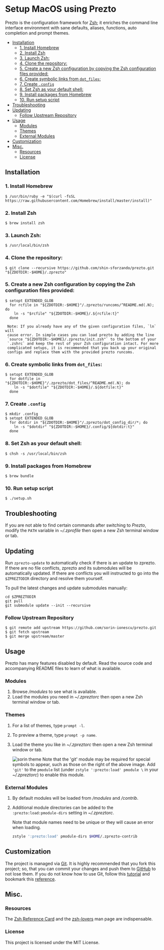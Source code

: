 # Setup MacOS using Prezto

Prezto is the configuration framework for [Zsh][1]; it enriches the command line interface environment with sane defaults, aliases, functions, auto completion and prompt themes.

- [Installation](#installation)
  - [1. Install Homebrew](#1-install-homebrew)
  - [2. Install Zsh](#2-install-zsh)
  - [3. Launch Zsh:](#3-launch-zsh)
  - [4. Clone the repository:](#4-clone-the-repository)
  - [5. Create a new Zsh configuration by copying the Zsh configuration files provided:](#5-create-a-new-zsh-configuration-by-copying-the-zsh-configuration-files-provided)
  - [6. Create symbolic links from `dot_files`:](#6-create-symbolic-links-from-dot_files)
  - [7. Create `.config`](#7-create-config)
  - [8. Set Zsh as your default shell:](#8-set-zsh-as-your-default-shell)
  - [9.  Install packages from Homebrew](#9-install-packages-from-homebrew)
  - [10. Run setup script](#10-run-setup-script)
- [Troubleshooting](#troubleshooting)
- [Updating](#updating)
  - [Follow Upstream Repository](#follow-upstream-repository)
- [Usage](#usage)
  - [Modules](#modules)
  - [Themes](#themes)
  - [External Modules](#external-modules)
- [Customization](#customization)
- [Misc.](#misc)
  - [Resources](#resources)
  - [License](#license)

## Installation

### 1. Install Homebrew

```console
$ /usr/bin/ruby -e "$(curl -fsSL https://raw.githubusercontent.com/Homebrew/install/master/install)"
```

### 2. Install Zsh

```console
$ brew install zsh
```

### 3. Launch Zsh:

```console
$ /usr/local/bin/zsh
```

### 4. Clone the repository:

```console
$ git clone --recursive https://github.com/shin-sforzando/prezto.git "${ZDOTDIR:-$HOME}/.zprezto"
```

### 5. Create a new Zsh configuration by copying the Zsh configuration files provided:

```console
$ setopt EXTENDED_GLOB
  for rcfile in "${ZDOTDIR:-$HOME}"/.zprezto/runcoms/^README.md(.N); do
    ln -s "$rcfile" "${ZDOTDIR:-$HOME}/.${rcfile:t}"
  done
```

     Note: If you already have any of the given configuration files, `ln` will
     cause error. In simple cases you can load prezto by adding the line
     `source "${ZDOTDIR:-$HOME}/.zprezto/init.zsh"` to the bottom of your
     `.zshrc` and keep the rest of your Zsh configuration intact. For more
     complicated setups, it is recommended that you back up your original
     configs and replace them with the provided prezto runcoms.

### 6. Create symbolic links from `dot_files`:

```console
$ setopt EXTENDED_GLOB
  for dotfile in "${ZDOTDIR:-$HOME}"/.zprezto/dot_files/^README.md(.N); do
    ln -s "$dotfile" "${ZDOTDIR:-$HOME}/.${dotfile:t}"
  done
```

### 7. Create `.config`

```console
$ mkdir .config
$ setopt EXTENDED_GLOB
  for dotdir in "${ZDOTDIR:-$HOME}"/.zprezto/dot_config_dir/*; do
    ln -s "$dotdir" "${ZDOTDIR:-$HOME}/.config/${dotdir:t}"
  done
```

### 8. Set Zsh as your default shell:

```console
$ chsh -s /usr/local/bin/zsh
```

### 9.  Install packages from Homebrew

```console
$ brew bundle
```

### 10. Run setup script

```console
$ ./setup.sh
```

## Troubleshooting

If you are not able to find certain commands after switching to *Prezto*, modify the `PATH` variable in *~/.zprofile* then open a new Zsh terminal window or tab.

## Updating

Run `zprezto-update` to automatically check if there is an update to zprezto.
If there are no file conflicts, zprezto and its submodules will be automatically updated. If there are conflicts you will instructed to go into the `$ZPREZTODIR` directory and resolve them yourself.

To pull the latest changes and update submodules manually:

```console
cd $ZPREZTODIR
git pull
git submodule update --init --recursive
```

### Follow Upstream Repository

```console
$ git remote add upstream https://github.com/sorin-ionescu/prezto.git
$ git fetch upstream
$ git merge upstream/master
```

## Usage

Prezto has many features disabled by default. Read the source code and accompanying README files to learn of what is available.

### Modules

  1. Browse */modules* to see what is available.
  2. Load the modules you need in *~/.zpreztorc* then open a new Zsh terminal window or tab.

### Themes

  1. For a list of themes, type `prompt -l`.
  2. To preview a theme, type `prompt -p name`.
  3. Load the theme you like in *~/.zpreztorc* then open a new Zsh terminal window or tab.

     ![sorin theme][2]
     Note that the 'git' module may be required for special symbols to appear,
     such as those on the right of the above image. Add `'git'` to the `pmodule`
     list (under `zstyle ':prezto:load' pmodule \` in your *~/.zpreztorc*) to
     enable this module.

### External Modules

  1. By default modules will be loaded from */modules* and */contrib*.
  2. Additional module directories can be added to the
     `:prezto:load:pmodule-dirs` setting in *~/.zpreztorc*.

     Note that module names need to be unique or they will cause an error when loading.

     ```sh
     zstyle ':prezto:load' pmodule-dirs $HOME/.zprezto-contrib
     ```

## Customization

The project is managed via [Git][3].
It is highly recommended that you fork this project; so, that you can commit your changes and push them to [GitHub][4] to not lose them. If you do not know how to use Git, follow this [tutorial][5] and bookmark this [reference][6].

## Misc.

### Resources

The [Zsh Reference Card][7] and the [zsh-lovers][8] man page are indispensable.

### License

This project is licensed under the MIT License.

[1]: http://www.zsh.org
[2]: http://i.imgur.com/nrGV6pg.png "sorin theme"
[3]: http://git-scm.com
[4]: https://github.com
[5]: http://gitimmersion.com
[6]: https://git.github.io/git-reference/
[7]: http://www.bash2zsh.com/zsh_refcard/refcard.pdf
[8]: http://grml.org/zsh/zsh-lovers.html
